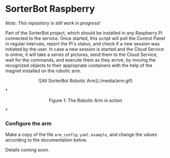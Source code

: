# SorterBot Raspberry
*Note: This repository is still work in progress!*

Part of the SorterBot project, which should be installed in any Raspberry Pi connected to the service. Once started, this script will poll the Control Panel in regular intervals, report the Pi's status, and check if a new session was initiated by the user. In case a new session is started and the Cloud Service is online, it will take a series of pictures, send them to the Cloud Service, wait for the commands, and execute them as they arrive, by moving the recognized objects to their appropriate containers with the help of the magnet installed on the robotic arm.

<p align="center">![Alt SorterBot Robotic Arm](./media/arm.gif)</p>
*<p align="center">Figure 1: The Roboitc Arm in action</p>*

### Configure the arm
Make a copy of the file `arm_config.yaml.example`, and change the values according to the documentation below.

Details coming soon.
